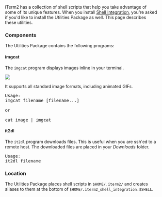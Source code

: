 iTerm2 has a collection of shell scripts that help you take advantage of some of its unique features. When you install <a href="shell_integration.html">Shell Integration</a>, you're asked if you'd like to install the Utilities Package as well. This page describes these utilities.

### Components

The Utilities Package contains the following programs:

#### imgcat

The `imgcat` program displays images inline in your terminal.

<img src="images/inline_image_sparky_demo.png">

It supports all standard image formats, including animated GIFs.

<pre>
Usage:
imgcat filename [filename...]

or

cat image | imgcat
</pre>

#### it2dl

The `it2dl` program downloads files. This is useful when you are ssh'ed to a remote host. The downloaded files are placed in your *Downloads* folder.

<pre>
Usage:
it2dl filename
</pre>

### Location

The Utilities Package places shell scripts in `$HOME/.iterm2/` and creates aliases to them at the bottom of `$HOME/.iterm2_shell_integration.$SHELL`.

